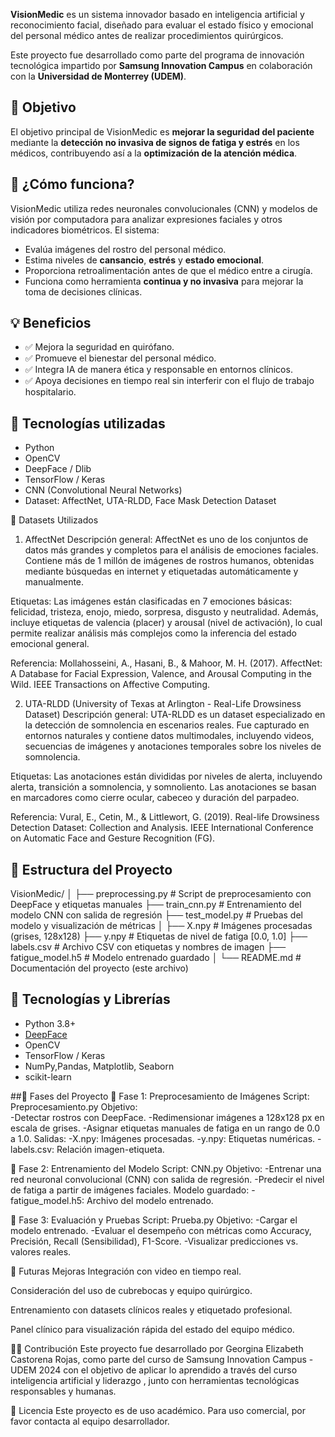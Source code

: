 **VisionMedic** es un sistema innovador basado en inteligencia artificial y reconocimiento facial, diseñado para evaluar el estado físico y emocional del personal médico antes de realizar procedimientos quirúrgicos.

Este proyecto fue desarrollado como parte del programa de innovación tecnológica impartido por **Samsung Innovation Campus** en colaboración con la **Universidad de Monterrey (UDEM)**.

## 🎯 Objetivo

El objetivo principal de VisionMedic es **mejorar la seguridad del paciente** mediante la **detección no invasiva de signos de fatiga y estrés** en los médicos, contribuyendo así a la **optimización de la atención médica**.

## 🧠 ¿Cómo funciona?

VisionMedic utiliza redes neuronales convolucionales (CNN) y modelos de visión por computadora para analizar expresiones faciales y otros indicadores biométricos. El sistema:

- Evalúa imágenes del rostro del personal médico.
- Estima niveles de **cansancio**, **estrés** y **estado emocional**.
- Proporciona retroalimentación antes de que el médico entre a cirugía.
- Funciona como herramienta **continua y no invasiva** para mejorar la toma de decisiones clínicas.

## 💡 Beneficios

- ✅ Mejora la seguridad en quirófano.
- ✅ Promueve el bienestar del personal médico.
- ✅ Integra IA de manera ética y responsable en entornos clínicos.
- ✅ Apoya decisiones en tiempo real sin interferir con el flujo de trabajo hospitalario.

## 🧪 Tecnologías utilizadas

- Python
- OpenCV
- DeepFace / Dlib
- TensorFlow / Keras
- CNN (Convolutional Neural Networks)
- Dataset: AffectNet, UTA-RLDD, Face Mask Detection Dataset

📂 Datasets Utilizados
1. AffectNet
Descripción general: AffectNet es uno de los conjuntos de datos más grandes y completos para el análisis de emociones faciales. Contiene más de 1 millón de imágenes de rostros humanos, obtenidas mediante búsquedas en internet y etiquetadas automáticamente y manualmente.

Etiquetas: Las imágenes están clasificadas en 7 emociones básicas: felicidad, tristeza, enojo, miedo, sorpresa, disgusto y neutralidad. Además, incluye etiquetas de valencia (placer) y arousal (nivel de activación), lo cual permite realizar análisis más complejos como la inferencia del estado emocional general.

Referencia: Mollahosseini, A., Hasani, B., & Mahoor, M. H. (2017). AffectNet: A Database for Facial Expression, Valence, and Arousal Computing in the Wild. IEEE Transactions on Affective Computing.

2. UTA-RLDD (University of Texas at Arlington - Real-Life Drowsiness Dataset)
Descripción general: UTA-RLDD es un dataset especializado en la detección de somnolencia en escenarios reales. Fue capturado en entornos naturales y contiene datos multimodales, incluyendo videos, secuencias de imágenes y anotaciones temporales sobre los niveles de somnolencia.

Etiquetas: Las anotaciones están divididas por niveles de alerta, incluyendo alerta, transición a somnolencia, y somnoliento. Las anotaciones se basan en marcadores como cierre ocular, cabeceo y duración del parpadeo.

Referencia: Vural, E., Cetin, M., & Littlewort, G. (2019). Real-life Drowsiness Detection Dataset: Collection and Analysis. IEEE International Conference on Automatic Face and Gesture Recognition (FG).

## 📁 Estructura del Proyecto
VisionMedic/ 
│ ├── preprocessing.py # Script de preprocesamiento con DeepFace y etiquetas manuales 
├── train_cnn.py # Entrenamiento del modelo CNN con salida de regresión 
├── test_model.py # Pruebas del modelo y visualización de métricas 
│ ├── X.npy # Imágenes procesadas (grises, 128x128) 
├── y.npy # Etiquetas de nivel de fatiga [0.0, 1.0] 
├── labels.csv # Archivo CSV con etiquetas y nombres de imagen 
├── fatigue_model.h5 # Modelo entrenado guardado 
│ └── README.md # Documentación del proyecto (este archivo)


## 🧠 Tecnologías y Librerías
- Python 3.8+
- [DeepFace](https://github.com/serengil/deepface)
- OpenCV
- TensorFlow / Keras
- NumPy,Pandas, Matplotlib, Seaborn
- scikit-learn


##🚀 Fases del Proyecto
🔹 Fase 1: Preprocesamiento de Imágenes
Script: Preprocesamiento.py
  Objetivo:    
    -Detectar rostros con DeepFace.
    -Redimensionar imágenes a 128x128 px en escala de grises.
    -Asignar etiquetas manuales de fatiga en un rango de 0.0 a 1.0.
  Salidas:
    -X.npy: Imágenes procesadas.
    -y.npy: Etiquetas numéricas.
    -labels.csv: Relación imagen-etiqueta.

🔹 Fase 2: Entrenamiento del Modelo
Script: CNN.py
  Objetivo:
    -Entrenar una red neuronal convolucional (CNN) con salida de regresión.
    -Predecir el nivel de fatiga a partir de imágenes faciales.
Modelo guardado:
    -fatigue_model.h5: Archivo del modelo entrenado.

🔹 Fase 3: Evaluación y Pruebas
  Script: Prueba.py
  Objetivo:
    -Cargar el modelo entrenado.
    -Evaluar el desempeño con métricas como Accuracy, Precisión,  Recall (Sensibilidad),  F1-Score.
    -Visualizar predicciones vs. valores reales.


🎯 Futuras Mejoras
Integración con video en tiempo real.

Consideración del uso de cubrebocas y equipo quirúrgico.

Entrenamiento con datasets clínicos reales y etiquetado profesional.

Panel clínico para visualización rápida del estado del equipo médico.

👨‍⚕️ Contribución
Este proyecto fue desarrollado por Georgina Elizabeth Castorena Rojas, como parte del curso de Samsung Innovation Campus - UDEM 2024 con el objetivo de aplicar lo aprendido a través del curso inteligencia artificial y liderazgo , junto con herramientas tecnológicas responsables y humanas.

📄 Licencia
Este proyecto es de uso académico. Para uso comercial, por favor contacta al equipo desarrollador.

